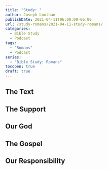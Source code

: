 ```yaml
---
title: "Study: "
author: Joseph Louthan
publishDate: 2021-04-11T06:00:00-06:00
url: /study-romans/2021-04-11-study-romans/
categories:
  - Bible Study
  - Podcast
tags:
  - "Romans"
  - Podcast
series:
  - "Bible Study: Romans"
tocopen: true
draft: true
---
```

## The Text

## The Support

## Our God

## The Gospel

## Our Responsibility

